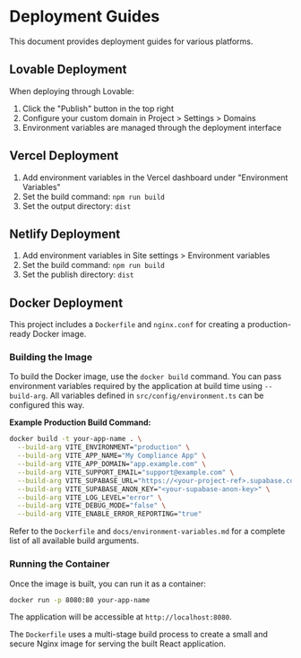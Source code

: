 # Deployment Guides

This document provides deployment guides for various platforms.

## Lovable Deployment

When deploying through Lovable:

1. Click the "Publish" button in the top right
2. Configure your custom domain in Project > Settings > Domains
3. Environment variables are managed through the deployment interface

## Vercel Deployment

1. Add environment variables in the Vercel dashboard under "Environment Variables"
2. Set the build command: `npm run build`
3. Set the output directory: `dist`

## Netlify Deployment

1. Add environment variables in Site settings > Environment variables
2. Set the build command: `npm run build`
3. Set the publish directory: `dist`

## Docker Deployment

This project includes a `Dockerfile` and `nginx.conf` for creating a production-ready Docker image.

### Building the Image

To build the Docker image, use the `docker build` command. You can pass environment variables required by the application at build time using `--build-arg`. All variables defined in `src/config/environment.ts` can be configured this way.

**Example Production Build Command:**
```bash
docker build -t your-app-name . \
  --build-arg VITE_ENVIRONMENT="production" \
  --build-arg VITE_APP_NAME="My Compliance App" \
  --build-arg VITE_APP_DOMAIN="app.example.com" \
  --build-arg VITE_SUPPORT_EMAIL="support@example.com" \
  --build-arg VITE_SUPABASE_URL="https://<your-project-ref>.supabase.co" \
  --build-arg VITE_SUPABASE_ANON_KEY="<your-supabase-anon-key>" \
  --build-arg VITE_LOG_LEVEL="error" \
  --build-arg VITE_DEBUG_MODE="false" \
  --build-arg VITE_ENABLE_ERROR_REPORTING="true"
```

Refer to the `Dockerfile` and `docs/environment-variables.md` for a complete list of all available build arguments.

### Running the Container

Once the image is built, you can run it as a container:

```bash
docker run -p 8080:80 your-app-name
```

The application will be accessible at `http://localhost:8080`.

The `Dockerfile` uses a multi-stage build process to create a small and secure Nginx image for serving the built React application.
